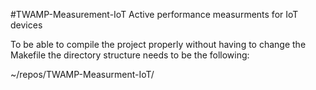 #TWAMP-Measurement-IoT
Active performance measurments for IoT devices

To be able to compile the project properly without having to change the Makefile the directory structure needs to be the following:

~/repos/TWAMP-Measurment-IoT/
